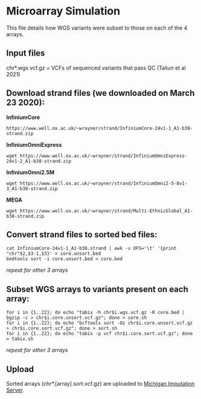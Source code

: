 
# Microarray Simulation

This file details how WGS variants were subset to those on each of the 4 arrays. 


## Input files
chr*.wgs.vcf.gz = VCFs of sequenced variants that pass QC (Taliun et al 2021)

## Download strand files (we downloaded on March 23 2020):
**InfiniumCore**
```
https://www.well.ox.ac.uk/~wrayner/strand/InfiniumCore-24v1-1_A1-b38-strand.zip
```
**InfiniumOmniExpress**
```
wget https://www.well.ox.ac.uk/~wrayner/strand/InfiniumOmniExpress-24v1-2_A1-b38-strand.zip
```

**InfiniumOmni2.5M**
```
wget https://www.well.ox.ac.uk/~wrayner/strand/InfiniumOmni2-5-8v1-3_A1-b38-strand.zip
```
**MEGA**
```
wget https://www.well.ox.ac.uk/~wrayner/strand/Multi-EthnicGlobal_A1-b38-strand.zip
```

## Convert strand files to sorted bed files:
```
cat InfiniumCore-24v1-1_A1-b38.strand | awk -v OFS='\t' '{print "chr"$2,$3-1,$3}' > core.unsort.bed
bedtools sort -i core.unsort.bed > core.bed
```
*repeat for other 3 arrays*

## Subset WGS arrays to variants present on each array:
```
for i in {1..22}; do echo "tabix -h chr$i.wgs.vcf.gz -R core.bed | bgzip -c > chr$i.core.unsort.vcf.gz"; done > core.sh
for i in {1..22}; do echo "bcftools sort -Oz chr$i.core.unsort.vcf.gz > chr$i.core.sort.vcf.gz"; done > sort.sh
for i in {1..22}; do echo "tabix -p vcf chr$i.core.sort.vcf.gz"; done > tabix.sh
```
*repeat for other 3 arrays*

## Upload
Sorted arrays (chr*.[array].sort.vcf.gz) are uploaded to [Michigan Imputation Server](https://imputationserver.sph.umich.edu/).


